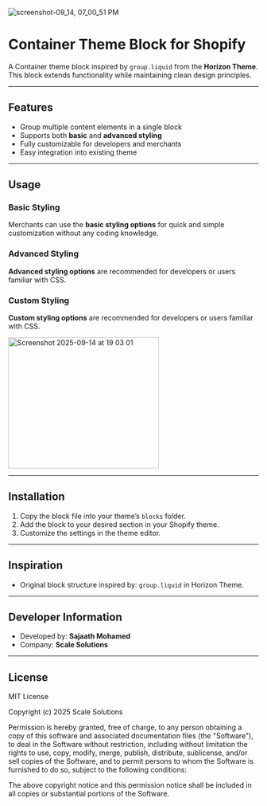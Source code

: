 ![screenshot-09_14, 07_00_51 PM](https://github.com/user-attachments/assets/8b2960be-f103-45d4-afd9-8d8260adec9b)

# Container Theme Block for Shopify

A Container theme block inspired by `group.liquid` from the **Horizon Theme**. This block extends functionality while maintaining clean design principles.

---

## Features

- Group multiple content elements in a single block
- Supports both **basic** and **advanced styling**
- Fully customizable for developers and merchants
- Easy integration into existing theme

---

## Usage

### Basic Styling
Merchants can use the **basic styling options** for quick and simple customization without any coding knowledge.

### Advanced Styling
**Advanced styling options** are recommended for developers or users familiar with CSS.

### Custom Styling
**Custom styling options** are recommended for developers or users familiar with CSS.

<img width="303" height="263" alt="Screenshot 2025-09-14 at 19 03 01" src="https://github.com/user-attachments/assets/271eef0f-7154-4c8c-b11c-6f4b1f808740" />

---

## Installation

1. Copy the block file into your theme’s `blocks` folder.
2. Add the block to your desired section in your Shopify theme.
3. Customize the settings in the theme editor.

---

## Inspiration

- Original block structure inspired by: `group.liquid` in Horizon Theme.

---

## Developer Information

- Developed by: **Sajaath Mohamed**  
- Company: **Scale Solutions**  

---

## License

MIT License

Copyright (c) 2025 Scale Solutions

Permission is hereby granted, free of charge, to any person obtaining a copy
of this software and associated documentation files (the "Software"), to deal
in the Software without restriction, including without limitation the rights
to use, copy, modify, merge, publish, distribute, sublicense, and/or sell
copies of the Software, and to permit persons to whom the Software is
furnished to do so, subject to the following conditions:

The above copyright notice and this permission notice shall be included in all
copies or substantial portions of the Software.


